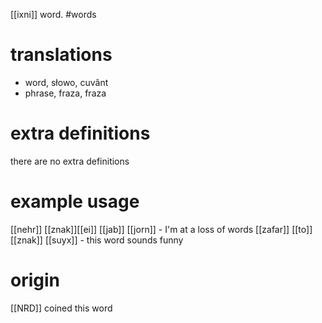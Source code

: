[[ixni]] word.
#words
# translations
- word, słowo, cuvânt
- phrase, fraza, fraza
# extra definitions
there are no extra definitions 
# example usage
[[nehr]] [[znak]][[ei]] [[jab]] [[jorn]] - I'm at a loss of words
[[zafar]] [[to]] [[znak]] [[suyx]] - this word sounds funny
# origin
[[NRD]] coined this word